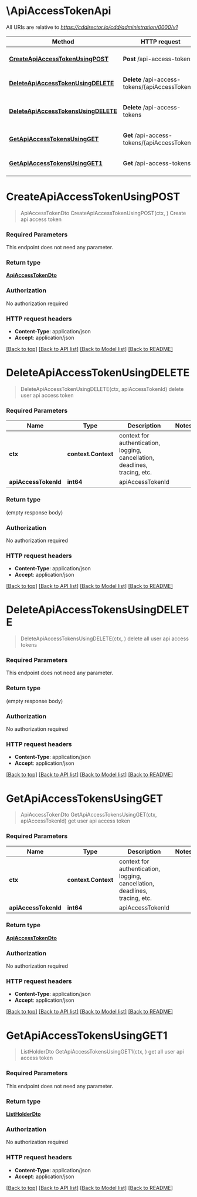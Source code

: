 # \ApiAccessTokenApi

All URIs are relative to *https://cddirector.io/cdd/administration/0000/v1*

Method | HTTP request | Description
------------- | ------------- | -------------
[**CreateApiAccessTokenUsingPOST**](ApiAccessTokenApi.md#CreateApiAccessTokenUsingPOST) | **Post** /api-access-tokens | Create api access token
[**DeleteApiAccessTokenUsingDELETE**](ApiAccessTokenApi.md#DeleteApiAccessTokenUsingDELETE) | **Delete** /api-access-tokens/{apiAccessTokenId} | delete user api access token
[**DeleteApiAccessTokensUsingDELETE**](ApiAccessTokenApi.md#DeleteApiAccessTokensUsingDELETE) | **Delete** /api-access-tokens | delete all user api access tokens
[**GetApiAccessTokensUsingGET**](ApiAccessTokenApi.md#GetApiAccessTokensUsingGET) | **Get** /api-access-tokens/{apiAccessTokenId} | get user api access token
[**GetApiAccessTokensUsingGET1**](ApiAccessTokenApi.md#GetApiAccessTokensUsingGET1) | **Get** /api-access-tokens | get all user api access token


# **CreateApiAccessTokenUsingPOST**
> ApiAccessTokenDto CreateApiAccessTokenUsingPOST(ctx, )
Create api access token

### Required Parameters
This endpoint does not need any parameter.

### Return type

[**ApiAccessTokenDto**](ApiAccessTokenDto.md)

### Authorization

No authorization required

### HTTP request headers

 - **Content-Type**: application/json
 - **Accept**: application/json

[[Back to top]](#) [[Back to API list]](../README.md#documentation-for-api-endpoints) [[Back to Model list]](../README.md#documentation-for-models) [[Back to README]](../README.md)

# **DeleteApiAccessTokenUsingDELETE**
> DeleteApiAccessTokenUsingDELETE(ctx, apiAccessTokenId)
delete user api access token

### Required Parameters

Name | Type | Description  | Notes
------------- | ------------- | ------------- | -------------
 **ctx** | **context.Context** | context for authentication, logging, cancellation, deadlines, tracing, etc.
  **apiAccessTokenId** | **int64**| apiAccessTokenId | 

### Return type

 (empty response body)

### Authorization

No authorization required

### HTTP request headers

 - **Content-Type**: application/json
 - **Accept**: application/json

[[Back to top]](#) [[Back to API list]](../README.md#documentation-for-api-endpoints) [[Back to Model list]](../README.md#documentation-for-models) [[Back to README]](../README.md)

# **DeleteApiAccessTokensUsingDELETE**
> DeleteApiAccessTokensUsingDELETE(ctx, )
delete all user api access tokens

### Required Parameters
This endpoint does not need any parameter.

### Return type

 (empty response body)

### Authorization

No authorization required

### HTTP request headers

 - **Content-Type**: application/json
 - **Accept**: application/json

[[Back to top]](#) [[Back to API list]](../README.md#documentation-for-api-endpoints) [[Back to Model list]](../README.md#documentation-for-models) [[Back to README]](../README.md)

# **GetApiAccessTokensUsingGET**
> ApiAccessTokenDto GetApiAccessTokensUsingGET(ctx, apiAccessTokenId)
get user api access token

### Required Parameters

Name | Type | Description  | Notes
------------- | ------------- | ------------- | -------------
 **ctx** | **context.Context** | context for authentication, logging, cancellation, deadlines, tracing, etc.
  **apiAccessTokenId** | **int64**| apiAccessTokenId | 

### Return type

[**ApiAccessTokenDto**](ApiAccessTokenDto.md)

### Authorization

No authorization required

### HTTP request headers

 - **Content-Type**: application/json
 - **Accept**: application/json

[[Back to top]](#) [[Back to API list]](../README.md#documentation-for-api-endpoints) [[Back to Model list]](../README.md#documentation-for-models) [[Back to README]](../README.md)

# **GetApiAccessTokensUsingGET1**
> ListHolderDto GetApiAccessTokensUsingGET1(ctx, )
get all user api access token

### Required Parameters
This endpoint does not need any parameter.

### Return type

[**ListHolderDto**](ListHolderDto.md)

### Authorization

No authorization required

### HTTP request headers

 - **Content-Type**: application/json
 - **Accept**: application/json

[[Back to top]](#) [[Back to API list]](../README.md#documentation-for-api-endpoints) [[Back to Model list]](../README.md#documentation-for-models) [[Back to README]](../README.md)

